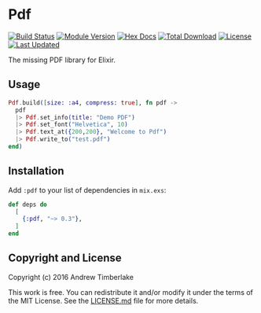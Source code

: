 # Pdf

[![Build Status](https://travis-ci.org/andrewtimberlake/elixir-pdf.svg?branch=master)](https://travis-ci.org/andrewtimberlake/elixir-pdf)
[![Module Version](https://img.shields.io/hexpm/v/pdf.svg)](https://hex.pm/packages/pdf)
[![Hex Docs](https://img.shields.io/badge/hex-docs-lightgreen.svg)](https://hexdocs.pm/pdf/)
[![Total Download](https://img.shields.io/hexpm/dt/pdf.svg)](https://hex.pm/packages/pdf)
[![License](https://img.shields.io/hexpm/l/pdf.svg)](https://github.com/andrewtimberlake/elixir-pdf/blob/master/LICENSE.md)
[![Last Updated](https://img.shields.io/github/last-commit/andrewtimberlake/elixir-pdf.svg)](https://github.com/andrewtimberlake/elixir-pdf/commits/master)


The missing PDF library for Elixir.

## Usage

```elixir
Pdf.build([size: :a4, compress: true], fn pdf ->
  pdf
  |> Pdf.set_info(title: "Demo PDF")
  |> Pdf.set_font("Helvetica", 10)
  |> Pdf.text_at({200,200}, "Welcome to Pdf")
  |> Pdf.write_to("test.pdf")
end)
```

## Installation

Add `:pdf` to your list of dependencies in `mix.exs`:

```elixir
def deps do
  [
    {:pdf, "~> 0.3"},
  ]
end
```

## Copyright and License

Copyright (c) 2016 Andrew Timberlake

This work is free. You can redistribute it and/or modify it under the
terms of the MIT License. See the [LICENSE.md](./LICENSE.md) file for more details.
